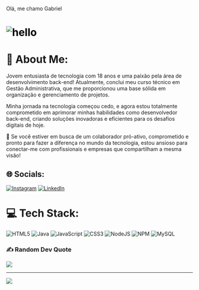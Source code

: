 Olá, me chamo Gabriel <h1 style="color: black">
![hello](https://camo.githubusercontent.com/0c732027af8a28d138e3698181f7be7c9b97d443b4beb9c7ce8ec4cffc6b4767/68747470733a2f2f6d656469612e67697068792e636f6d2f6d656469612f6876524a434c467a6361737252346961377a2f67697068792e676966)<h1>

# 💫 About Me:
Jovem entusiasta de tecnologia com 18 anos e uma paixão pela área de desenvolvimento back-end! Atualmente, conclui meu curso técnico em Gestão Administrativa, que me proporcionou uma base sólida em organização e gerenciamento de projetos.

Minha jornada na tecnologia começou cedo, e agora estou totalmente comprometido em aprimorar minhas habilidades como desenvolvedor back-end, criando soluções inovadoras e eficientes para os desafios digitais de hoje. 

🔧 Se você estiver em busca de um colaborador pró-ativo, comprometido e pronto para fazer a diferença no mundo da tecnologia, estou ansioso para conectar-me com profissionais e empresas que compartilham a mesma visão!


## 🌐 Socials:
[![Instagram](https://img.shields.io/badge/Instagram-%23E4405F.svg?logo=Instagram&logoColor=white)](https://instagram.com/w3b_fihdokira) [![LinkedIn](https://img.shields.io/badge/LinkedIn-%230077B5.svg?logo=linkedin&logoColor=white)](https://linkedin.com/in/GabrielAugustoBernardesLino) 

# 💻 Tech Stack:
![HTML5](https://img.shields.io/badge/html5-%23E34F26.svg?style=for-the-badge&logo=html5&logoColor=white) ![Java](https://img.shields.io/badge/java-%23ED8B00.svg?style=for-the-badge&logo=java&logoColor=white) ![JavaScript](https://img.shields.io/badge/javascript-%23323330.svg?style=for-the-badge&logo=javascript&logoColor=%23F7DF1E) ![CSS3](https://img.shields.io/badge/css3-%231572B6.svg?style=for-the-badge&logo=css3&logoColor=white) ![NodeJS](https://img.shields.io/badge/node.js-6DA55F?style=for-the-badge&logo=node.js&logoColor=white) ![NPM](https://img.shields.io/badge/NPM-%23000000.svg?style=for-the-badge&logo=npm&logoColor=white) ![MySQL](https://img.shields.io/badge/mysql-%2300f.svg?style=for-the-badge&logo=mysql&logoColor=white)

### ✍️ Random Dev Quote
![](https://quotes-github-readme.vercel.app/api?type=horizontal&theme=radical)

---
[![](https://visitcount.itsvg.in/api?id=GabrielAugustoBer&icon=0&color=0)](https://visitcount.itsvg.in)
